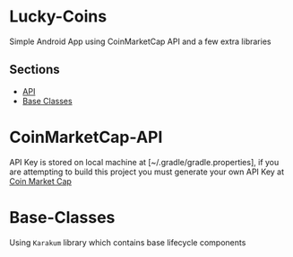 # Lucky-Coins
Simple Android App using CoinMarketCap API and a few extra libraries


Sections
--------

- [API](#CoinMarketCap-API)
- [Base Classes](#Base-Classes)


# CoinMarketCap-API
API Key is stored on local machine at [~/.gradle/gradle.properties], if you are attempting to build this project you
must generate your own API Key at 
[Coin Market Cap](coinmarketcap.com/api)



# Base-Classes
 Using `Karakum` library which contains base lifecycle components
